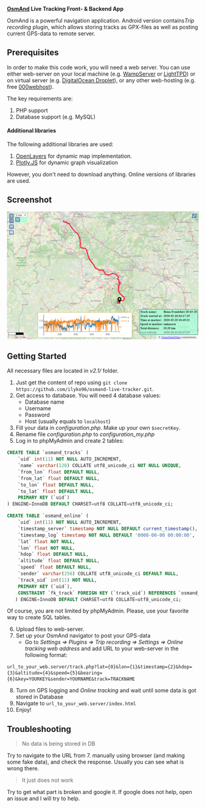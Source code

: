 **[OsmAnd](https://github.com/osmandapp/Osmand) Live Tracking Front- & Backend App**

OsmAnd is a powerful navigation application. Android version contains*Trip recording* plugin, which allows storing tracks as GPX-files as well as posting current GPS-data to remote server.

## Prerequisites
In order to make this code work, you will need a web server. You can use either web-server on your local machine (e.g. [WampServer](http://www.wampserver.com/en/) or [LightTPD](https://www.lighttpd.net/)) or on virtual server (e.g. [DigitalOcean Droplet](https://www.digitalocean.com/)), or any other web-hosting (e.g. free [000webhost](https://www.000webhost.com/)).

The key requirements are:
1. PHP support
2. Database support (e.g. MySQL)

#### Additional libraries
The following additional libraries are used:
1. [OpenLayers](https://openlayers.org/) for dynamic map implementation.
2. [Plotly.JS](https://plotly.com/javascript/) for dynamic graph visualization

However, you don't need to download anything. Online versions of libraries are used.

## Screenshot
![](img/screenshot.jpg)

## Getting Started
All necessary files are located in *v2.1/* folder.
1. Just get the content of repo using `git clone https://github.com/ilyko96/osmand-live-tracker.git`.
2. Get access to database. You will need 4 database values:
    * Database name
    * Username
    * Password
    * Host (usually equals to `localhost`)
3. Fill your data in *configuration.php*. Make up your own `$secretKey`.
4. Rename file *configuration.php* to *configuration_my.php*
4. Log in to phpMyAdmin and create 2 tables:
```sql
CREATE TABLE `osmand_tracks` (
    `uid` int(11) NOT NULL AUTO_INCREMENT,
    `name` varchar(128) COLLATE utf8_unicode_ci NOT NULL UNIQUE,
    `from_lon` float DEFAULT NULL,
    `from_lat` float DEFAULT NULL,
    `to_lon` float DEFAULT NULL,
    `to_lat` float DEFAULT NULL,
    PRIMARY KEY (`uid`)
) ENGINE=InnoDB DEFAULT CHARSET=utf8 COLLATE=utf8_unicode_ci;
```
```sql
CREATE TABLE `osmand_online` (
    `uid` int(11) NOT NULL AUTO_INCREMENT,
    `timestamp_server` timestamp NOT NULL DEFAULT current_timestamp(),
    `timestamp_log` timestamp NOT NULL DEFAULT '0000-00-00 00:00:00',
    `lat` float NOT NULL,
    `lon` float NOT NULL,
    `hdop` float DEFAULT NULL,
    `altitude` float DEFAULT NULL,
    `speed` float DEFAULT NULL,
    `sender` varchar(256) COLLATE utf8_unicode_ci DEFAULT NULL,
    `track_uid` int(11) NOT NULL,
    PRIMARY KEY (`uid`),
    CONSTRAINT `fk_track` FOREIGN KEY (`track_uid`) REFERENCES `osmand_tracks` (`uid`)
   ) ENGINE=InnoDB DEFAULT CHARSET=utf8 COLLATE=utf8_unicode_ci;
```
Of course, you are not limited by phpMyAdmin. Please, use your favorite way to create SQL tables.

6. Upload files to web-server.
7. Set up your OsmAnd navigator to post your GPS-data
    * Go to *Settings => Plugins => Trip recording => Settings => Online tracking web address* and add URL to your web-server in the following format: 
```
url_to_your_web.server/track.php?lat={0}&lon={1}&timestamp={2}&hdop={3}&altitude={4}&speed={5}&bearing={6}&key=YOURKEY&sender=YOURNAME&track=TRACKNAME
```
8. Turn on GPS logging and *Online tracking* and wait until some data is got stored in Database
9. Navigate to `url_to_your_web.server/index.html`
10. Enjoy!

## Troubleshooting
> No data is being stored in DB

Try to navigate to the URL from 7. manually using browser (and making some fake data), and check the response. Usually you can see what is wrong there.

> It just does not work

Try to get what part is broken and google it. If google does not help, open an issue and I will try to help. 